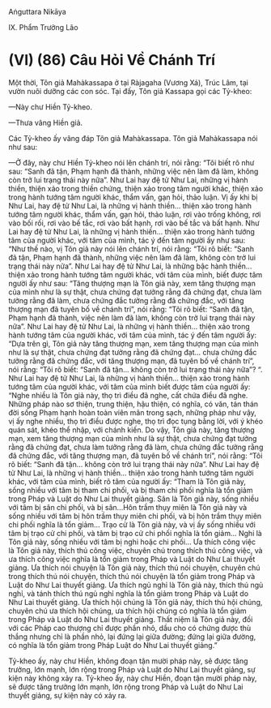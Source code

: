 Aṅguttara Nikāya

IX. Phẩm Trưởng Lão

# (VI) (86) Câu Hỏi Về Chánh Trí

Một thời, Tôn giả Mahàkassapa ở tại Ràjagaha (Vương Xá), Trúc Lâm, tại vườn nuôi dưỡng các con sóc. Tại đấy, Tôn giả Kassapa gọi các Tỷ-kheo:

—Này chư Hiền Tỷ-kheo.

—Thưa vâng Hiền giả.

Các Tỷ-kheo ấy vâng đáp Tôn giả Mahàkassapa. Tôn giả Mahàkassapa nói như sau:

—Ở đây, này chư Hiền Tỷ-kheo nói lên chánh trí, nói rằng: “Tôi biết rõ như sau: “Sanh đã tận, Phạm hạnh đã thành, những việc nên làm đã làm, không còn trở lui trạng thái này nữa”. Như Lai hay đệ tử Như Lai, những vị hành thiền, thiện xảo trong thiền chứng, thiện xảo trong tâm người khác, thiện xảo trong hành tướng tâm người khác, thẩm vấn, gạn hỏi, thảo luận. Vị ấy khi bị Như Lai, hay đệ tử Như Lai, là những vị hành thiền... thiện xảo trong hành tướng tâm người khác, thẩm vấn, gạn hỏi, thảo luận, rơi vào trống không, rơi vào bối rối, rơi vào bế tắc, rơi vào bất hạnh, rơi vào bế tắc và bất hạnh. Như Lai hay đệ tử Như Lai, là những vị hành thiền... thiện xảo trong hành tướng tâm của người khác, với tâm của mình, tác ý đến tâm người ấy như sau: “Như thế nào, vị Tôn giả này nói lên chánh trí, nói rằng: “Tôi rõ biết: “Sanh đã tận, Phạm hạnh đã thành, những việc nên làm đã làm, không còn trở lui trạng thái này nữa”. Như Lai hay đệ tử Như Lai, là những bậc hành thiền... thiện xảo trong hành tướng tâm người khác, với tâm của mình, biết được tâm người ấy như sau: “Tăng thượng mạn là Tôn giả này, xem tăng thượng mạn của mình như là sự thật, chưa chứng đạt tưởng rằng đã chứng đạt, chưa làm tưởng rằng đã làm, chưa chứng đắc tưởng rằng đã chứng đắc, với tăng thượng mạn đã tuyên bố về chánh trí”, nói rằng: “Tôi rõ biết: “Sanh đã tận, Phạm hạnh đã thành, việc nên làm đã làm, không còn trở lui trạng thái này nữa”. Như Lai hay đệ tử Như Lai, là những vị hành thiền... thiện xảo trong hành tướng tâm của người khác, với tâm của mình, tác ý đến tâm người ấy: “Dựa trên gì, Tôn giả này tăng thượng mạn, xem tăng thượng mạn của mình như là sự thật, chưa chứng đạt tưởng rằng đã chứng đạt... chưa chứng đắc tưởng rằng đã chứng đắc, với tăng thượng mạn, đã tuyên bố về chánh trí”, nói rằng: “Tôi rõ biết: “Sanh đã tận... không còn trở lui trạng thái này nữa”? “. Như Lai hay đệ tử Như Lai, là những vị hành thiền... thiện xảo trong hành tướng tâm của người khác, với tâm của mình biết được tâm của người ấy: “Nghe nhiều là Tôn giả này, thọ trì điều đã nghe, cất chứa điều đã nghe. Những pháp nào sơ thiện, trung thiện, hậu thiện, có nghĩa, có văn, tán thán đời sống Phạm hạnh hoàn toàn viên mãn trong sạch, những pháp như vậy, vị ấy nghe nhiều, thọ trì điều được nghe, thọ trì đọc tụng bằng lời, với ý khéo quán sát, khéo thể nhập, với chánh kiến. Do vậy, Tôn giả này, tăng thượng mạn, xem tăng thượng mạn của mình như là sự thật, chưa chứng đạt tưởng rằng đã chứng đạt, chưa làm tưởng rằng đã làm, chưa chứng đắc tưởng rằng đã chứng đắc, với tăng thượng mạn, đã tuyên bố về chánh trí”, nói rằng: “Tôi rõ biết: “Sanh đã tận... không còn trở lui trạng thái này nữa”. Như Lai hay đệ tử Như Lai, là những vị hành thiền... thiện xảo trong hành tướng tâm người khác, với tâm của mình, biết rõ tâm của người ấy: “Tham là Tôn giả này, sống nhiều với tâm bị tham chi phối, và bị tham chi phối nghĩa là tổn giảm trong Pháp và Luật do Như Lai thuyết giảng. Sân là Tôn giả này, sống nhiều với tâm bị sân chi phối, và bị sân...Hôn trầm thụy miên là Tôn giả này và sống nhiều với tâm bị hôn trầm thụy miên chi phối, và bị hôn trầm thụy miên chi phối nghĩa là tổn giảm... Trạo cử là Tôn giả này, và vị ấy sống nhiều với tâm bị trạo cử chi phối, và tâm bị trạo cử chi phối nghĩa là tổn giảm... Nghi là Tôn giả này, sống nhiều với tâm bị nghi hoặc chi phối... Ưa thích công việc là Tôn giả này, thích thú công việc, chuyên chú trong thích thú công việc, và ưa thích công việc nghĩa là tổn giảm trong Pháp và Luật do Như Lai thuyết giảng. Ưa thích nói chuyện là Tôn giả này, thích thú nói chuyện, chuyên chú trong thích thú nói chuyện, thích thú nói chuyện là tổn giảm trong Pháp và Luật do Như Lai thuyết giảng. Ưa thích ngủ nghỉ là Tôn giả này, thích thú ngủ nghỉ, và tánh thích thú ngủ nghỉ nghĩa là tổn giảm trong Pháp và Luật do Như Lai thuyết giảng. Ưa thích hội chúng là Tôn giả này, thích thú hội chúng, chuyên chú ưa thích hội chúng, ưa thích hội chúng có nghĩa là tổn giảm trong Pháp và Luật do Như Lai thuyết giảng. Thất niệm là Tôn giả này, đối với các Pháp cao thượng chỉ được phần nhỏ, dầu cho có chứng được thù thắng nhưng chỉ là phần nhỏ, lại đứng lại giữa đường; đứng lại giữa đường, có nghĩa là tổn giảm trong Pháp Luật do Như Lai thuyết giảng.”

Tỷ-kheo ấy, này chư Hiền, không đoạn tận mười pháp này, sẽ được tăng trưởng, lớn mạnh, lớn rộng trong Pháp và Luật do Như Lai thuyết giảng, sự kiện này không xảy ra. Tỷ-kheo ấy, này chư Hiền, đoạn tận mười pháp này, sẽ được tăng trưởng lớn mạnh, lớn rộng trong Pháp và Luật do Như Lai thuyết giảng, sự kiện này có xảy ra.

